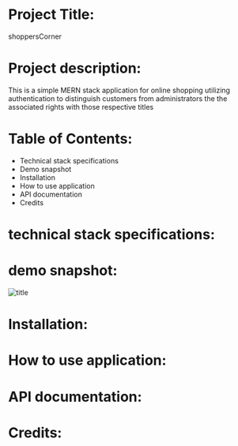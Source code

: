 # Project Title: 
shoppersCorner

# Project description:
This is a simple MERN stack application for online shopping utilizing authentication to distinguish customers from administrators the the associated rights with those respective titles

# Table of Contents:
- Technical stack specifications
- Demo snapshot
- Installation
- How to use application
- API documentation
- Credits

# technical stack specifications: 

# demo snapshot:
![title](/folderlocation/filename.png)

# Installation:

# How to use application:

# API documentation:

# Credits:
